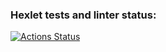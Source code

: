 ### Hexlet tests and linter status:
[![Actions Status](https://github.com/V-for-Vinney/python-project-lvl2/workflows/hexlet-check/badge.svg)](https://github.com/V-for-Vinney/python-project-lvl2/actions)